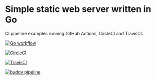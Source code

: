 Simple static web server written in Go
======================================

CI pipeline examples running GitHub Actions, CircleCI and TravisCI.

[![Go workflow](https://github.com/nukdcbear/simple-go-httpserver/actions/workflows/go.yaml/badge.svg)](https://github.com/nukdcbear/simple-go-httpserver/actions/workflows/go.yaml)

[![CircleCI](https://circleci.com/gh/nukdcbear/Simple-Go-HTTPServer.svg?style=svg)](https://app.circleci.com/pipelines/github/nukdcbear/Simple-Go-HTTPServer)

[![TravisCI](https://app.travis-ci.com/nukdcbear/Simple-Go-HTTPServer.svg?branch=master)](https://app.travis-ci.com/nukdcbear/Simple-Go-HTTPServer)

[![buddy pipeline](https://app.buddy.works/nukdcbear/simple-go-httpserver/pipelines/pipeline/368058/badge.svg?token=3e5a443c5f13268496bdf7c237fa8b3512435bbadd02c2236e157565fe05cd5c "buddy pipeline")](https://app.buddy.works/nukdcbear/simple-go-httpserver/pipelines/pipeline/368058)